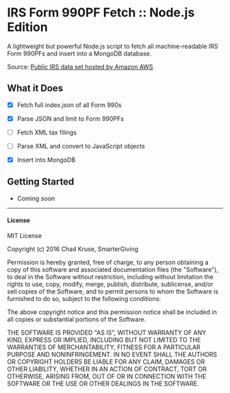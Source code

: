 # IRS Form 990PF Fetch :: Node.js Edition
A lightweight but powerful Node.js script to fetch all machine-readable IRS Form 990PFs and insert into a MongoDB database. 

Source: [Public IRS data set hosted by Amazon AWS](https://aws.amazon.com/public-data-sets/irs-990/)  

## What it Does 

- [x] Fetch full index.json of all Form 990s  
- [x] Parse JSON and limit to Form 990PFs  
- [ ] Fetch XML tax filings  
- [ ] Parse XML and convert to JavaScript objects  
- [x] Insert into MongoDB  
  

## Getting Started
 
  - Coming soon
  
***

#### License  

MIT License

Copyright (c) 2016 Chad Kruse, SmarterGiving

Permission is hereby granted, free of charge, to any person obtaining a copy
of this software and associated documentation files (the "Software"), to deal
in the Software without restriction, including without limitation the rights
to use, copy, modify, merge, publish, distribute, sublicense, and/or sell
copies of the Software, and to permit persons to whom the Software is
furnished to do so, subject to the following conditions:

The above copyright notice and this permission notice shall be included in all
copies or substantial portions of the Software.

THE SOFTWARE IS PROVIDED "AS IS", WITHOUT WARRANTY OF ANY KIND, EXPRESS OR
IMPLIED, INCLUDING BUT NOT LIMITED TO THE WARRANTIES OF MERCHANTABILITY,
FITNESS FOR A PARTICULAR PURPOSE AND NONINFRINGEMENT. IN NO EVENT SHALL THE
AUTHORS OR COPYRIGHT HOLDERS BE LIABLE FOR ANY CLAIM, DAMAGES OR OTHER
LIABILITY, WHETHER IN AN ACTION OF CONTRACT, TORT OR OTHERWISE, ARISING FROM,
OUT OF OR IN CONNECTION WITH THE SOFTWARE OR THE USE OR OTHER DEALINGS IN THE
SOFTWARE.
 
